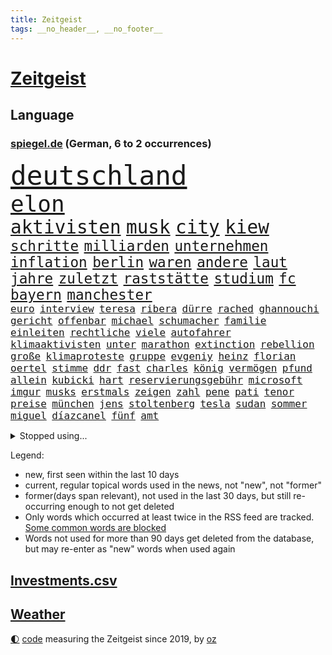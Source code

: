 ```yaml
---
title: Zeitgeist
tags: __no_header__, __no_footer__
---
```


# [Zeitgeist](https://oliz.io/zeitgeist/)

## Language

<h3><a href="https://www.spiegel.de" target="_blank">spiegel.de</a> (German, 6 to 2 occurrences)</h3>
<p style="font-family:monospace">
<span style="font-size:32pt"><a href="news_links.html#deutschland" class="current">deutschland</a></span>
<br>
<span style="font-size:27pt"><a href="news_links.html#elon" class="current">elon</a></span>
<br>
<span style="font-size:22pt"><a href="news_links.html#aktivisten" class="current">aktivisten</a></span>
<span style="font-size:22pt"><a href="news_links.html#musk" class="current">musk</a></span>
<span style="font-size:22pt"><a href="news_links.html#city" class="current">city</a></span>
<span style="font-size:22pt"><a href="news_links.html#kiew" class="current">kiew</a></span>
<br>
<span style="font-size:17pt"><a href="news_links.html#schritte" class="current">schritte</a></span>
<span style="font-size:17pt"><a href="news_links.html#milliarden" class="current">milliarden</a></span>
<span style="font-size:17pt"><a href="news_links.html#unternehmen" class="current">unternehmen</a></span>
<span style="font-size:17pt"><a href="news_links.html#inflation" class="current">inflation</a></span>
<span style="font-size:17pt"><a href="news_links.html#berlin" class="current">berlin</a></span>
<span style="font-size:17pt"><a href="news_links.html#waren" class="current">waren</a></span>
<span style="font-size:17pt"><a href="news_links.html#andere" class="current">andere</a></span>
<span style="font-size:17pt"><a href="news_links.html#laut" class="current">laut</a></span>
<span style="font-size:17pt"><a href="news_links.html#jahre" class="current">jahre</a></span>
<span style="font-size:17pt"><a href="news_links.html#zuletzt" class="current">zuletzt</a></span>
<span style="font-size:17pt"><a href="news_links.html#raststätte" class="current">raststätte</a></span>
<span style="font-size:17pt"><a href="news_links.html#studium" class="current">studium</a></span>
<span style="font-size:17pt"><a href="news_links.html#fc" class="current">fc</a></span>
<span style="font-size:17pt"><a href="news_links.html#bayern" class="current">bayern</a></span>
<span style="font-size:17pt"><a href="news_links.html#manchester" class="current">manchester</a></span>
<br>
<span style="font-size:12pt"><a href="news_links.html#euro" class="current">euro</a></span>
<span style="font-size:12pt"><a href="news_links.html#interview" class="current">interview</a></span>
<span style="font-size:12pt"><a href="news_links.html#teresa" class="new">teresa</a></span>
<span style="font-size:12pt"><a href="news_links.html#ribera" class="new">ribera</a></span>
<span style="font-size:12pt"><a href="news_links.html#dürre" class="current">dürre</a></span>
<span style="font-size:12pt"><a href="news_links.html#rached" class="new">rached</a></span>
<span style="font-size:12pt"><a href="news_links.html#ghannouchi" class="new">ghannouchi</a></span>
<span style="font-size:12pt"><a href="news_links.html#gericht" class="current">gericht</a></span>
<span style="font-size:12pt"><a href="news_links.html#offenbar" class="current">offenbar</a></span>
<span style="font-size:12pt"><a href="news_links.html#michael" class="current">michael</a></span>
<span style="font-size:12pt"><a href="news_links.html#schumacher" class="new">schumacher</a></span>
<span style="font-size:12pt"><a href="news_links.html#familie" class="current">familie</a></span>
<span style="font-size:12pt"><a href="news_links.html#einleiten" class="current">einleiten</a></span>
<span style="font-size:12pt"><a href="news_links.html#rechtliche" class="current">rechtliche</a></span>
<span style="font-size:12pt"><a href="news_links.html#viele" class="current">viele</a></span>
<span style="font-size:12pt"><a href="news_links.html#autofahrer" class="current">autofahrer</a></span>
<span style="font-size:12pt"><a href="news_links.html#klimaaktivisten" class="current">klimaaktivisten</a></span>
<span style="font-size:12pt"><a href="news_links.html#unter" class="current">unter</a></span>
<span style="font-size:12pt"><a href="news_links.html#marathon" class="current">marathon</a></span>
<span style="font-size:12pt"><a href="news_links.html#extinction" class="new">extinction</a></span>
<span style="font-size:12pt"><a href="news_links.html#rebellion" class="current">rebellion</a></span>
<span style="font-size:12pt"><a href="news_links.html#große" class="current">große</a></span>
<span style="font-size:12pt"><a href="news_links.html#klimaproteste" class="current">klimaproteste</a></span>
<span style="font-size:12pt"><a href="news_links.html#gruppe" class="current">gruppe</a></span>
<span style="font-size:12pt"><a href="news_links.html#evgeniy" class="new">evgeniy</a></span>
<span style="font-size:12pt"><a href="news_links.html#heinz" class="current">heinz</a></span>
<span style="font-size:12pt"><a href="news_links.html#florian" class="current">florian</a></span>
<span style="font-size:12pt"><a href="news_links.html#oertel" class="new">oertel</a></span>
<span style="font-size:12pt"><a href="news_links.html#stimme" class="current">stimme</a></span>
<span style="font-size:12pt"><a href="news_links.html#ddr" class="current">ddr</a></span>
<span style="font-size:12pt"><a href="news_links.html#fast" class="current">fast</a></span>
<span style="font-size:12pt"><a href="news_links.html#charles" class="current">charles</a></span>
<span style="font-size:12pt"><a href="news_links.html#könig" class="current">könig</a></span>
<span style="font-size:12pt"><a href="news_links.html#vermögen" class="current">vermögen</a></span>
<span style="font-size:12pt"><a href="news_links.html#pfund" class="current">pfund</a></span>
<span style="font-size:12pt"><a href="news_links.html#allein" class="current">allein</a></span>
<span style="font-size:12pt"><a href="news_links.html#kubicki" class="current">kubicki</a></span>
<span style="font-size:12pt"><a href="news_links.html#hart" class="current">hart</a></span>
<span style="font-size:12pt"><a href="news_links.html#reservierungsgebühr" class="new">reservierungsgebühr</a></span>
<span style="font-size:12pt"><a href="news_links.html#microsoft" class="current">microsoft</a></span>
<span style="font-size:12pt"><a href="news_links.html#imgur" class="new">imgur</a></span>
<span style="font-size:12pt"><a href="news_links.html#musks" class="current">musks</a></span>
<span style="font-size:12pt"><a href="news_links.html#erstmals" class="current">erstmals</a></span>
<span style="font-size:12pt"><a href="news_links.html#zeigen" class="current">zeigen</a></span>
<span style="font-size:12pt"><a href="news_links.html#zahl" class="current">zahl</a></span>
<span style="font-size:12pt"><a href="news_links.html#pene" class="new">pene</a></span>
<span style="font-size:12pt"><a href="news_links.html#pati" class="new">pati</a></span>
<span style="font-size:12pt"><a href="news_links.html#tenor" class="new">tenor</a></span>
<span style="font-size:12pt"><a href="news_links.html#preise" class="current">preise</a></span>
<span style="font-size:12pt"><a href="news_links.html#münchen" class="current">münchen</a></span>
<span style="font-size:12pt"><a href="news_links.html#jens" class="current">jens</a></span>
<span style="font-size:12pt"><a href="news_links.html#stoltenberg" class="current">stoltenberg</a></span>
<span style="font-size:12pt"><a href="news_links.html#tesla" class="current">tesla</a></span>
<span style="font-size:12pt"><a href="news_links.html#sudan" class="new">sudan</a></span>
<span style="font-size:12pt"><a href="news_links.html#sommer" class="current">sommer</a></span>
<span style="font-size:12pt"><a href="news_links.html#miguel" class="new">miguel</a></span>
<span style="font-size:12pt"><a href="news_links.html#díazcanel" class="new">díazcanel</a></span>
<span style="font-size:12pt"><a href="news_links.html#fünf" class="current">fünf</a></span>
<span style="font-size:12pt"><a href="news_links.html#amt" class="current">amt</a></span>
</p>
<details>
<summary>Stopped using...</summary>
<p class="former" style="font-size:12pt">
bemüht(911) geschrieben(911) magdeburg(910) ergebnis(909) infektionen(909) vierte(909) wartet(909) ermordet(908) kurzem(908) verpflichtet(908) dinge(907) fürchtet(907) künftigen(907) regisseur(907) großes(906) hinterlassen(906) linken(906) mali(906) nachfolge(906) stich(906) verlängerung(906) vorsitzende(906) weltweite(906) eingeschränkt(905) rente(905) vorher(905) bildung(904) coronaregeln(904) diskriminierung(904) geändert(904) kino(904) leer(904) verurteilte(904) verändert(904) zurzeit(904) ausgebrochen(903) geschickt(903) institut(903) investoren(903) längere(903) unbekannten(903) virus(903) ärgert(903) carsten(902) erfahrung(902) gefährlicher(902) glück(902) halbfinale(902) klaren(902) teheran(902) trainieren(902) trat(902) allianz(901) beraten(901) enger(901) hunde(901) kliniken(901) steuern(901) teilnehmer(901) ursachen(901) woran(901) 400(900) breitet(900) diskutieren(900) gegenteil(900) landtag(900) vermutet(900) widerspruch(900) englischen(899) klingbeil(899) kochinstitut(899) menschenleben(899) priester(899) favoriten(898) passieren(898) riss(898) siegte(898) tauchen(898) tweet(898) ausfallen(897) bielefeld(897) meister(897) neuem(897) unterschiedlich(897) vorsitzenden(897) größter(896) litauen(896) ministerpräsidentin(896) zugleich(896) 65(895) gebe(895) schauen(895) dramatisch(894) fußballprofi(894) anbieter(893) entscheidenden(893) falsch(893) nutzte(893) party(893) rassistischen(893) sinn(893) tausenden(893) verteidigung(893) besuchen(892) milde(892) via(891) zwischenzeitlich(891) enden(890) freie(890) empfängt(889) gerechnet(889) modell(889) william(889) bande(888) skeptisch(888) verfehlt(888) belegen(887) eklat(887) letztes(886) einschätzung(885) sendung(885) geprägt(884) holocaust(884) konkrete(884) ähnlich(884) landete(882) samstagmorgen(882) sichert(882) fan(881) schneider(881) tiefen(881) kooperation(880) schießen(880) eigenes(879) iss(879) übernommen(879) bestmarke(877) katar(876) ausrüstung(874) freiwillig(871) katharina(869) möglichkeiten(867) erhebliche(859) empfangen(857) foto(856) normalerweise(856) palästinenser(856) staatsoberhaupt(856) konzert(854) verdoppelt(854) teuren(852) hitler(839) last(836) dankt(822) wetterdienst(815) polizeiruf(813) enthält(809) öffnet(793) estland(777) anfeindungen(774) skandale(770) carlos(764) demnächst(763) strebt(744) investor(733) höchster(716) trost(700) japanischen(689) abgegeben(681) lehren(668) jahresende(666) sammelt(655) zentralbank(652) novak(651) lebensmitteln(643) djoković(642) cup(631) verbunden(627) beliebte(609) erfolglos(607) zerstörten(607) fluten(606) gremium(606) norwegischen(601) weibliche(601) kuriose(599) erhofft(592) jenseits(590) börsen(584) nouripour(580) rückgabe(579) stehlen(579) gemeinschaft(574) mike(574) kritischen(571) eindeutig(570) böse(566) manuela(565) erreichte(559) werner(553) konflikts(548) schulden(547) station(543) gedrängt(526) einander(525) verläuft(519) hafenstadt(518) beliebt(514) roth(513) reine(506) falle(500) fußballs(500) aktivistinnen(490) meta(489) tradition(486) seltene(484) zustande(484) entsteht(483) kanal(481) explodieren(479) phänomen(478) sank(477) verteuert(472) fdpminister(471) 87(468) ezb(468) nordische(468) oscars(466) 68(465) zuständig(463) südosten(461) hochzeit(460) klara(458) asien(457) heikel(457) stuhl(454) menschenrechtler(452) soldat(450) desto(447) ausgeschieden(445) mild(444) schwieriger(442) report(433) geklagt(432) afrikanischen(430) bestand(423) designer(419) geiselnahme(419) warme(416) abschaffung(414) gekämpft(412) abseits(409) vögel(409) runter(408) begleiten(407) zensur(407) dreharbeiten(403) problems(403) indischen(402) pannen(400) 98(398) spdchef(396) fluss(393) terror(392) kremltruppen(383) erneuerbare(382) bewusst(377) invasoren(376) lindners(375) patrick(375) goldene(369) staub(365) staatsbürgerschaft(364) spart(362) ausschließlich(357) suchten(357) herrschte(356) updates(350) 24jährige(346) nachfolgerin(342) rechenschaft(341) lngterminals(339) franken(337) perfekte(336) filialen(335) schwedens(334) enkel(333) exregierungschef(330) usschauspieler(330) discounter(323) sylt(320) love(319) wehrte(319) westjordanland(319) ran(318) elisabeth(314) kenia(314) suchte(314) ausgebaut(313) gestürmt(313) chefs(310) kommissarin(310) krimi(310) beruhigen(309) ernannt(309) sinne(309) unobericht(309) homosexuelle(308) tankstelle(308) vereidigt(308) ausbauen(307) einhalten(306) titelverteidiger(306) leipzigs(304) umwelthilfe(304) steuerzahler(303) ulrich(303) erhöhtes(302) verheerend(302) vollgas(302) provider(300) schwächen(300) jugendlicher(298) einzudämmen(297) künstlichen(297) drin(294) update(294) verdiente(294) gegenwart(293) preisdeckel(292) verbreitung(291) ukrainerusslandkrieg(288) persönlicher(283) zuwanderung(281) stille(280) transportieren(280) katholiken(272) begegnen(269) extra(269) rettungsaktion(269) endgültige(268) oslo(267) vize(267) großeltern(266) landwirtschaft(265) kultusminister(263) frauenrechte(262) völker(262) schwede(261) giffey(259) funktion(256) nördlich(256) chinesen(253) eigentliche(253) wartezeiten(250) unterkünfte(249) etlichen(247) gerufen(247) drehten(246) lady(245) zwölfjährigen(245) erzählung(243) wagnersöldner(243) diana(242) gründet(242) bildband(241) daneben(240) hagen(239) wütet(238) diktatur(236) pleiten(236) einladung(235) marvin(233) holten(232) mobilisierung(230) rauf(228) viking(228) vogelgrippe(228) medizin(227) weltgrößten(227) disco(225) gratuliert(224) verschärfung(224) entkommen(223) fische(220) wenigstens(220) spurensuche(219) übernahm(219) richtete(218) bellingham(217) gebissen(217) jude(217) stellungnahme(217) tobias(217) gott(216) energiepauschale(215) proben(212) schwesig(211) verfassungsgericht(211) antisemitisch(210) link(210) rowling(210) atlantik(209) entstehung(209) rappers(208) abgezogen(207) feierten(207) beschaffen(204) 45jährige(203) lehrermangel(203) ranking(203) durchhalten(202) listen(202) gratis(201) fortschritt(200) gesundheitszustand(200) kurznachrichtendienst(200) strafrechtliche(199) verbleib(198) finanzministerium(197) vorurteile(197) ber(196) elften(196) erwägen(196) aufholjagd(195) johan(195) überraschender(195) monika(194) simuliert(194) stützt(194) jk(193) wasserversorgung(193) eingehalten(192) meeresboden(191) verstorbene(191) begegnung(190) emissionen(188) irland(188) ausscheiden(187) verschenkt(187) angesehen(186) fortschritte(186) ködern(186) masterplan(186) spiels(186) vereinbarung(186) halbzeit(184) iranischer(184) szenarien(184) gerecht(183) routine(183) treibhausgase(182) tshirt(182) buhlen(181) massiver(181) geldpolitik(180) sterne(180) brutalität(179) persönlichen(179) asteroid(178) auszahlen(178) besiegen(178) sportdirektor(178) stift(178) antrieb(176) kristersson(176) 300000(175) exklusiv(175) langes(175) bundesweites(174) montagmorgen(174) nominierungen(174) organisieren(173) absehbar(172) dahintersteckt(171) bergen(169) prien(169) edward(168) gefährlichsten(168) regionalbahn(168) finanzmärkte(167) herren(167) bischofskonferenz(166) geplantes(166) autohersteller(164) betrugsvorwürfe(164) dance(163) wartezeit(163) angekündigter(162) gewalttäter(162) passagieren(162) taucher(162) kampfpanzern(160) anerkennung(159) clans(159) grausam(159) parat(159) birmingham(158) ernennt(158) hochwasser(158) mine(157) solidarisieren(157) verankert(157) lawinenabgang(156) abgesetzt(153) erfolgsrezept(153) fusion(153) krisenjahr(152) übersteigen(152) arzneien(150) gary(150) großereignis(150) weltrangliste(150) armin(149) geebnet(149) scheuen(149) testament(149) energieinfrastruktur(148) familienministerin(148) misstrauen(148) paus(148) dankesrede(147) eigens(147) flüchtlingsheim(147) schlusslicht(147) teheraner(146) 39(145) 736(145) erkältungswelle(145) mittleren(144) düstere(143) verbrechens(142) versicherte(142) y(142) erreger(141) furcht(141) queere(141) traumatisiert(141) ernennung(140) inhalt(140) raue(140) darknet(139) inhalten(139) reißen(138) weltcup(137) bedienen(136) brisantes(136) zigaretten(136) überragt(136) adolf(135) jeff(135) sydney(135) buffett(134) warren(134) althaus(133) rettungseinsatz(132) serben(132) usamerikanerin(132) jusos(131) 14jähriger(130) erzählungen(130) japaner(130) ussänger(130) verbrenner(130) abwenden(128) murdoch(128) technische(128) terence(128) vollsperrung(128) homophoben(127) kurzerhand(127) übersteht(127) diplomatie(126) feste(125) vorgängerin(125) statistische(124) überwacht(123) ausdrücklich(122) migrationspolitik(122) geheimer(121) grünenchef(121) ukrainerinnen(121) verschanzt(121) gianni(120) pence(120) streben(120) subventionswettlauf(120) ausgetretene(119) gegensatz(119) generalinspekteur(119) kritikern(119) beispiellosen(118) bundesverdienstkreuz(117) christmas(117) verkehrswende(117) abschiebungen(116) bafin(116) bemängeln(116) beschneiden(116) verschlafen(116) aufpassen(115) bestens(115) flotte(115) fußballweltmeisterschaften(115) tennisspieler(115) vorsichtig(115) bischöfe(114) supermärkte(114) apokalypse(113) ausgleichen(113) buenos(113) gelockert(113) geldhaus(112) produkten(112) synodalen(112) ubahn(112) verbannt(112) weltfußball(112) wmaus(112) zunehmende(112) darm(111) kamala(111) düsteres(110) gestalten(110) what(110) erfolgsgeschichte(109) gepostet(109) kurzzeitig(109) immobilie(108) kapsel(108) größeren(107) kampfflugzeuge(107) lehnten(107) weltmeisterschaften(107) dienstwagen(106) flaggen(106) kandidieren(106) hilfsgüter(105) munitionsbeschaffung(105) tvserie(105) charts(104) niedergelegt(104) skiweltcup(104) erwähnt(103) heller(103) innsbruck(103) kammerspiel(103) pakistans(103) spender(103) stürmen(103) venus(103) wiegelt(103) berisha(101) biathletinnen(101) denise(101) euabgeordnete(101) grundlagen(101) grünes(101) herrmannwick(101) söldnergruppe(101) geiseln(100) heimische(100) udo(100) viertelmillion(100) dritter(99) perfekten(99) uwe(99) 28jährigen(98) gebrauchte(98) hackl(98) obdachlosigkeit(98) standorte(98) mexikos(97) perus(97) derartige(96) fachschüler(96) kellern(96) umstrittenes(96) überbieten(96) 20jährige(95) kapital(95) vollstreckt(95) day(94) kroatischen(94) naher(94) redaktion(94) voraussetzung(94) wehrbeauftragte(94) anlaufstelle(93) erzielten(93) haie(93) schönes(93) spielfilm(93) ausgeladen(92) bauzinsen(92) entschärft(92) völler(92) explodierende(91) geiselnehmer(91) mitgliedschaft(91) nantes(91) ortega(91) regenfälle(91) 9000(90) darlehen(90) gleichem(90) haushalts(90) länderchefs(90) schärferes(90) wells(90) attentäter(89) eiskalte(89) etablieren(89) gegensätze(89) landrat(89) notgedrungen(89) passanten(89) planungsverfahren(89) wintersport(89) epos(88) fallon(88) ladung(88) plätze(88) sherrock(88) stanley(88) verlassene(88) vorort(88) witterung(88) exvizepräsident(87) krankenstand(87) nachbarländern(87) raymond(87) regierungsberater(87) stellungskrieg(87) umzug(87) vorstand(87) europarat(86) gans(86) impossible(86) juwelen(86) kriterien(86) applaus(85) geheimdiensts(85) kriege(85) künstlern(85) ops(85) twitteralternative(85) altert(84) ansicht(84) immobilienpreise(84) mülltonnen(84) prominentesten(84) umstrittener(84) verworfen(84) volksleiden(84) werten(84) aires(83) angreifern(83) gehindert(83) glass(83) kleinwagen(83) organisierten(83) zlatan(83) darts(82) eauto(82) klimaziel(82) solcher(82) volkswagenkonzern(82) westafrika(82) erik(81) kirchen(81) kriegsdrama(81) lauten(81) meiste(81) sicherheitskräften(81) diplomatisch(80) kategorien(80) luxusmarken(80) notorisch(80) schweigt(80) springen(80) verheerende(80) cancelt(79) einlagensicherung(79) erfolgreiche(79) erlag(79) dieb(78) hysterie(78) ivan(78) stritt(78) toney(78) umsonst(78) zylinder(78) 69(77) komplizierten(77) lokalpolitiker(77) natosoldaten(77) ostküste(77) stellvertreterin(77) wilden(77) zugeben(77) batic(76) böller(76) eiltempo(76) feuerwehrmann(76) kurzschluss(76) legalem(76) leitmayr(76) profifußball(76) schneefall(76) wetteraufzeichnungen(76) wikinger(76) begeistern(75) demonstrierten(75) doppelmord(75) einkindpolitik(75) einmarsch(75) heiligen(75) männlichen(75) schadsoftware(75) zweck(75) 1899(74) dauer(74) geprägte(74) herstellers(74) lambsdorff(74) marode(74) neundarter(74) pendler(74) unerschwinglich(74) zwischendurchessen(74) absprache(73) einzelgänger(73) entwickelten(73) familienunternehmen(73) financial(73) verteidigungsministeriums(73) wham(73) zuständigkeit(73) ölkonzern(73) alcaraz(72) ertragen(72) hundebesitzer(72) schwinden(71) umjubelt(71) besuchern(70) fashion(70) höhepunkte(70) imitiert(70) leichnam(70) mafia(70) nochmals(70) rauchen(70) sicherheitsbedenken(70) 32jähriger(69) ausgeschlagen(69) beabsichtigt(69) bundesministerin(69) büroarbeiter(69) socialmediakonzern(69) angespült(68) bescheiden(68) geratene(68) gesteuerte(68) heimatland(68) kraftakt(68) minidrohnen(68) mitgerissen(68) 133(67) entfernte(67) freier(67) hinsichtlich(67) kabinettskollegen(67) models(67) nicaragua(67) verschmähen(67) bevorsteht(66) neubau(66) neunzigerjahren(66) outfits(66) rüstungsindustrie(66) blutspenden(65) erkannt(65) homosexueller(65) klimaforscher(65) linda(65) office(65) places(65) abnehmen(64) doreen(64) gefesselt(64) hunden(64) terrorgruppen(64) atlantikküste(63) henriette(63) indian(63) krebsdiagnose(63) oberbürgermeisterin(63) reker(63) renten(63) weltcupsieg(63) weltraumrakete(63) wettlauf(63) euphorischer(62) mittwochmorgen(62) nabu(62) schwache(62) substanz(62) tante(62) bauministerin(61) bayerischer(61) betreuer(61) bewerbungen(61) bewohnerin(61) geywitz(61) högl(61) losgegangen(61) niemals(61) biene(60) bitcoins(60) burkina(60) faso(60) havarierten(60) verendet(60) angehende(59) aufbruch(59) break(59) grünheide(59) streifen(59) verlangte(59) bürgerrechte(58) dienstleistungen(58) do(58) erschlich(58) gaga(58) joão(58) kadaver(58) nimm(58) polarkreises(58) theoretisch(58) deklassiert(57) märkte(57) parität(57) schleswigholsteins(57) spontan(57) pate(56) anwesen(55) boote(55) techbranche(55) umweltbundesamt(55) anklagen(54) beantwortete(54) bestehe(54) pamela(54) usinvestor(54) überlegenheit(54) abtreibungsgegner(53) at(53) everywhere(53) once(53) räume(53) starteten(53) widrigen(53) aufbauen(52) bedrohlich(52) langwierige(52) positives(52) segelboot(52) seltenen(52) umdenken(52) ebbt(51) ganztägigen(51) panik(51) pflegen(51) selfie(51) skipper(51) zögerliche(51) abkopplung(50) antike(50) autounfall(50) erstligisten(50) gesetzlichen(50) neunzigern(50) stritten(50) supermarktketten(50) verbrannt(50) verliebt(50) bogen(49) etat(49) nhs(49) vorgetäuscht(49) auszeichnungen(48) baltikum(48) bauarbeiten(48) euterrorliste(48) gelogen(48) generell(48) holocaustüberlebende(48) karin(48) rigorose(48) stausee(48) abenteurer(47) cäsium137(47) durchgefallen(47) neapel(47) produzenten(47) ungarischen(47) ausgerottet(46) beschuldigen(46) bildungsmisere(46) dmytro(46) fischern(46) hauch(46) kuleba(46) mitgeschleift(46) obdachlos(46) schwerem(46) stürmte(46) ausnahmeathletin(45) ballons(45) ermordeten(45) köpfe(45) regenerative(45) tränengas(45) unfallursache(45) vorstellungen(45) zugpersonal(45) überzogen(45) 31jähriger(44) georgien(44) herzlich(44) lokale(44) oberleitung(44) untergräbt(44) vergewaltigungen(44) bundesminister(43) dammbruch(43) diversen(43) hochzeiten(43) klimaschutzes(43) prorussischen(43) ranghoher(43) academy(42) beißt(42) bergung(42) dichtgemacht(42) eingebrockt(42) entlassungswelle(42) immobilienkauf(42) polizeirufvote(42) sicherheitsstrategie(42) sturmgewehren(42) ausspähen(41) brüskiert(41) coup(41) fischfang(41) hitzewelle(41) mittelgroße(41) mount(41) mërgim(41) niger(41) polizeischüler(41) spö(41) taumelt(41) willkür(41) wirtschaftlicher(41) zinswende(41) 152(40) aufgespürt(40) devise(40) miroslav(40) premiers(40) purzeln(40) universum(40) verschwundenes(40) anlocken(39) dissens(39) eberl(39) eingeschüchtert(39) h5n1(39) kuh(39) wahlsieger(39) 207(38) apache(38) ausgemustert(38) knacken(38) omega(38) rolex(38) streamingangebot(38) beurteilen(37) problematischen(37) solidarische(37) umstellung(37) verunsicherung(37) behauptung(36) nobelpreis(36) scham(36) verschwörungstheorien(36) verteuern(36) weltmeisterin(36) anschlüsse(35) fußballliga(35) grenzschutz(35) lawinengefahr(35) merklich(35) mister(35) perfektes(35) rekordmenge(35) spielverderber(35) verbreitete(35) vwkonzern(35) zerschlagung(35) ausweis(34) erdbebenhilfe(34) halbmast(34) luxusuhren(34) patek(34) philippe(34) sachschaden(34) schafe(34) sicherheitsexpertin(34) touren(34) unerwartete(34) wuhledar(34) alarmstarts(33) gedenktag(33) gladbach(33) hilfskräfte(33) historisch(33) modernisiert(33) supermächte(33) vögeln(33) afghanen(32) cyberkriminelle(32) profifußballer(32) rechnerisch(32) rendiwagner(32) weiblichen(32) jessica(31) krebskranke(31) reddit(31) rekordverdächtig(31) rosenthal(31) begegnungen(30) bestseller(30) fernzuhalten(30) goldmedaille(30) kabel(30) kaufmann(30) relativieren(30) rentnern(30) 160000(29) 200euroenergiehilfe(29) nairobi(29) spiegelinterview(29) code(28) langstreckenrakete(28) russinnen(28) tabellenführung(28) trinkwasserversorgung(28) zusammenzuarbeiten(28) anstatt(27) beigetragen(27) gala(27) sekunde(27) siegesserie(27) wale(27) einreist(26) größerer(26) marte(26) olsbu(26) verbraucherinnen(26) entgegenkommen(25) fehle(25) galaxy(25) influencerinnen(25) konflikten(25) nobelpreisträger(25) s23(25) sprüchen(25) ultra(25) umlauf(25) vermieden(25) weltgemeinschaft(25) chemikalien(24) fristen(24) födisch(24) mahlzeit(24) traktiert(24) zeitgleich(24) dürresommer(23) jena(23) klimastiftung(23) lesung(23) lohnforderung(23) mv(23) rio(23) ssc(23) afrikanische(22) grubenunglück(22) janeiro(22) langlauf(21) maße(21) rüdiger(21) schubert(21) schuhe(21) stinkt(21) wochenbeginn(21) aufgedeckt(20) elite(20) georgier(20) gigant(20) lance(20) mecklenburgvorpommerns(20) ruiniert(20) rügen(20) schrittweise(20) spektakuläres(20) speziellen(20) tiflis(20) webbteleskop(20) abstiegszone(19) auffälliges(19) großmacht(19) kristin(19) landespolitik(19) schmuggelroute(19) stäbchen(19) alleingang(18) nordischen(18) verwandeln(18) vogelgrippevirus(18) anteile(17) ausprobieren(17) beschaffung(17) gemeindebund(17) kosmologie(17) krisenteam(17) aufreger(16) ausgewildert(16) energiepreisbremsen(16) finaler(16) nablus(16) snacks(16) umarmt(16) absender(15) arbeitsbesuch(15) kombiniererinnen(15) konservativer(15) medienmogul(15) monsteretappe(15) rentenversicherung(15) schneechaos(15) städtetag(15) verschwörungsmythen(15) weltumsegelung(15) örtliche(15) bezieht(14) regierungserklärung(14) soziologin(14) stadionverbot(14) stürmt(14) geschmuggelt(13) kritikerinnen(13) dürren(12) flexible(12) umsetzen(12) unmengen(12) flickenteppich(11) jobcenter(11) mangelhafte(11) nationaler(11) unbefristeten(11)
</p>
</details>
<p>Legend:
<ul>
<li><span class="new">new</span>, first seen within the last 10 days</li>
<li><span class="current">current</span>, regular topical words used in the news, not "new", not "former"</li>
<li><span class="former">former(days span relevant)</span>, not used in the last 30 days, but still re-occurring enough to not get deleted</li>
<li>Only words which occurred at least twice in the RSS feed are tracked. <a href="language/filters.py">Some common words are blocked</a></li>
<li>Words not used for more than 90 days get deleted from the database, but may re-enter as "new" words when used again</li>
</ul>
</p>

## [Investments](investments.html)[.csv](investments.csv)

## [Weather](weather.html)

<footer>
<a href="javascript:toggleTheme()" class="nav">🌓</a>
<a href="https://github.com/ooz/zeitgeist">code</a> measuring the Zeitgeist since 2019, by <a href="https://oliz.io">oz</a>
</footer>
